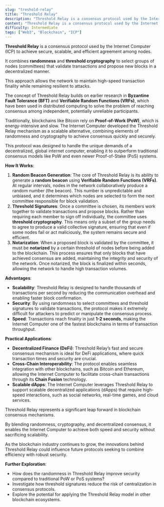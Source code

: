 ```yaml
---
slug: "treshold-relay"
title: "Threshold Relay"
description: "Threshold Relay is a consensus protocol used by the Internet Computer (ICP) to achieve secure, scalable, and efficient agreement among nodes."
content: "Threshold Relay is a consensus protocol used by the Internet Computer (ICP) to achieve secure, scalable, and efficient agreement among nodes."
difficulty: Intermediate
tags: ["Web3", "Blockchain", "ICP"]
---
```


**Threshold Relay** is a consensus protocol used by the Internet Computer (ICP) to achieve secure, scalable, and efficient agreement among nodes.

It combines **randomness** and **threshold cryptography** to select groups of nodes (committees) that validate transactions and propose new blocks in a decentralized manner.

This approach allows the network to maintain high-speed transaction finality while remaining resilient to attacks.

The concept of Threshold Relay builds on earlier research in **Byzantine Fault Tolerance (BFT)** and **Verifiable Random Functions (VRFs)**, which have been used in distributed computing to solve the problem of reaching consensus among independent, potentially unreliable participants.

Traditionally, blockchains like Bitcoin rely on **Proof-of-Work (PoW)**, which is energy-intensive and slow. The Internet Computer developed the Threshold Relay mechanism as a scalable alternative, combining elements of randomness and cryptography to achieve consensus quickly and securely.

This protocol was designed to handle the unique demands of a decentralized, global internet computer, enabling it to outperform traditional consensus models like PoW and even newer Proof-of-Stake (PoS) systems.

**How It Works**:

1. **Random Beacon Generation**: The core of Threshold Relay is its ability to generate a **random beacon** using **Verifiable Random Functions (VRFs)**. At regular intervals, nodes in the network collaboratively produce a random number (the beacon). This number is unpredictable and unbiased, and it determines which nodes are selected to form the next committee responsible for block validation.
2. **Threshold Signatures**: Once a committee is chosen, its members work together to validate transactions and propose blocks. Rather than requiring each member to sign off individually, the committee uses **threshold cryptography**. This means only a subset of the group needs to agree to produce a valid collective signature, ensuring that even if some nodes fail or act maliciously, the system remains secure and efficient.
3. **Notarization**: When a proposed block is validated by the committee, it must be **notarized** by a certain threshold of nodes before being added to the blockchain. This process ensures that only blocks that have achieved consensus are added, maintaining the integrity and security of the network. Once notarized, the block is finalized within seconds, allowing the network to handle high transaction volumes.

**Advantages**:

- **Scalability**: Threshold Relay is designed to handle thousands of transactions per second by reducing the communication overhead and enabling faster block confirmation.
- **Security**: By using randomness to select committees and threshold signatures to validate transactions, the protocol makes it extremely difficult for attackers to predict or manipulate the consensus process.
- **Speed**: Transactions reach finality in just **1-2 seconds**, making the Internet Computer one of the fastest blockchains in terms of transaction throughput.

**Practical Applications**:

- **Decentralized Finance (DeFi)**: Threshold Relay’s fast and secure consensus mechanism is ideal for DeFi applications, where quick transaction times and security are crucial.
- **Cross-Chain Interoperability**: The protocol enables seamless integration with other blockchains, such as Bitcoin and Ethereum, allowing the Internet Computer to facilitate cross-chain transactions through its **Chain Fusion** technology.
- **Scalable dApps**: The Internet Computer leverages Threshold Relay to support scalable decentralized applications (dApps) that require high-speed interactions, such as social networks, real-time games, and cloud services.

Threshold Relay represents a significant leap forward in blockchain consensus mechanisms.

By blending randomness, cryptography, and decentralized consensus, it enables the Internet Computer to achieve both speed and security without sacrificing scalability.

As the blockchain industry continues to grow, the innovations behind Threshold Relay could influence future protocols seeking to combine efficiency with robust security.

**Further Exploration**:

- How does the randomness in Threshold Relay improve security compared to traditional PoW or PoS systems?
- Investigate how threshold signatures reduce the risk of centralization in consensus protocols.
- Explore the potential for applying the Threshold Relay model in other blockchain ecosystems.
